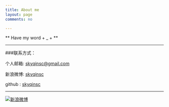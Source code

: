```yaml
---
title: About me
layout: page
comments: no

---
```


** Have my word + _ + **


----

###联系方式：

个人邮箱: [skyqinsc@gmail.com](skyqinsc@gmail.com)

新浪微博: [skyqinsc](http://weibo.com/u/3496162085)

github : [skyqinsc](https://github.com/skyqinsc)

----


[![新浪微博](http://service.t.sina.com.cn/widget/qmd/3496162085/f78fbcd2/1.png)](http://weibo.com/u/3496162085)

